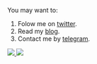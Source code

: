 You may want to:

1. Folow me on [twitter](https://twitter.com/fedya_petrakov).
2. Read my [blog](https://fpetrakov.deno.dev/).
3. Contact me by [telegram](https://t.me/fpetrakov).

<p>

<a href="https://twitter.com/fedya_petrakov">
  <img src="https://img.shields.io/twitter/follow/fedya_petrakov?style=social">
</a>

<a href="https://github.com/fpetrakov">
  <img src="https://img.shields.io/github/followers/fpetrakov?style=social">
</a>

</p>
